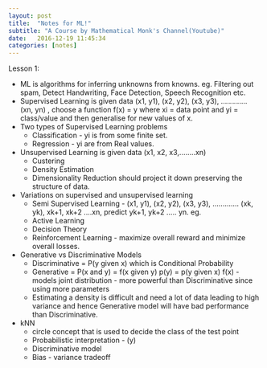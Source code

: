 ```yaml
---
layout: post
title:  "Notes for ML!"
subtitle: "A Course by Mathematical Monk's Channel(Youtube)"
date:   2016-12-19 11:45:34
categories: [notes]
---
```


Lesson 1:

- ML is algorithms for inferring unknowns from knowns. eg. Filtering out spam, Detect Handwriting, Face Detection, Speech Recognition etc.
- Supervised Learning is given data (x1, y1), (x2, y2), (x3, y3), .............  (xn, yn) , choose a function f(x) = y where xi = data point and yi = class/value and then generalise for new values of x.
- Two types of Supervised Learning problems 
	- Classification - yi is from some finite set. 
	- Regression - yi are from Real values.
- Unsupervised Learning is given data (x1, x2, x3,........xn)
	- Custering
	- Density Estimation
	- Dimensionality Reduction should project it down preserving the structure of data.
- Variations on supervised and unsupervised learning 
	- Semi Supervised Learning - (x1, y1), (x2, y2), (x3, y3), .............  (xk, yk), xk+1, xk+2 ....xn,
	predict yk+1, yk+2 ..... yn. eg. 
	- Active Learning 
	- Decision Theory
	- Reinforcement Learning - maximize overall reward and minimize overall losses.
- Generative vs Discriminative Models 
	- Discriminative = P(y given x) which is Conditional Probability
	- Generative = P(x and y) = f(x given y) p(y) = p(y given x) f(x) - models joint distribution - more powerful than Discriminative since using more parameters
	- Estimating a density is difficult and need a lot of data leading to high variance and hence Generative model will have bad performance than Discriminative.
- kNN 
	- circle concept that is used to decide the class of the test point
	- Probabilistic interpretation - (y) 
	- Discriminative model
	- Bias - variance tradeoff  